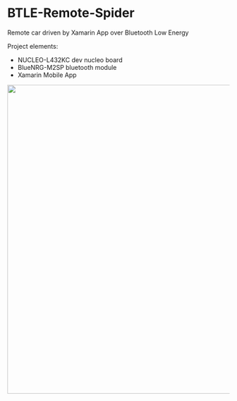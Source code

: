 # BTLE-Remote-Spider

Remote car driven by Xamarin App over Bluetooth Low Energy

Project elements:
* NUCLEO-L432KC dev nucleo board
* BlueNRG-M2SP bluetooth module
* Xamarin Mobile App

<img src="https://github.com/sebastiansiedlarz409/BTLE-Remote-Spider/blob/master/image.jpg" width="600px" height="700px"/>